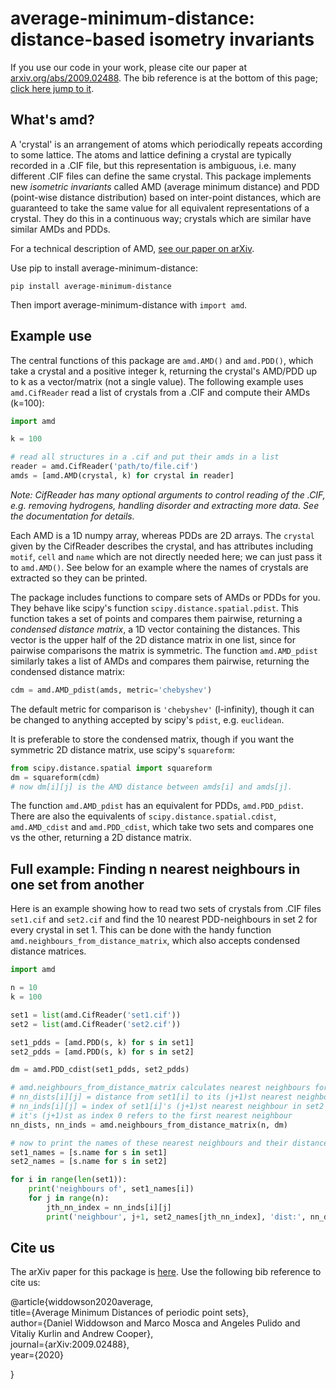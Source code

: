 # average-minimum-distance: distance-based isometry invariants

If you use our code in your work, please cite our paper at [arxiv.org/abs/2009.02488](https://arxiv.org/abs/2009.02488). The bib reference is at the bottom of this page; [click here jump to it](#citeus).

## What's amd?

A 'crystal' is an arrangement of atoms which periodically repeats according to some lattice. The atoms and lattice defining a crystal are typically recorded in a .CIF file, but this representation is ambiguous, i.e. many different .CIF files can define the same crystal. This package implements new *isometric invariants* called AMD (average minimum distance) and PDD (point-wise distance distribution) based on inter-point distances, which are guaranteed to take the same value for all equivalent representations of a crystal. They do this in a continuous way; crystals which are similar have similar AMDs and PDDs.

For a technical description of AMD, [see our paper on arXiv](https://arxiv.org/abs/2009.02488).

Use pip to install average-minimum-distance:

```shell
pip install average-minimum-distance
```

Then import average-minimum-distance with ```import amd```.

## Example use

The central functions of this package are ```amd.AMD()``` and ```amd.PDD()```, which take a crystal and a positive integer k, returning the crystal's AMD/PDD up to k as a vector/matrix (not a single value). The following example uses ```amd.CifReader``` read a list of crystals from a .CIF and compute their AMDs (k=100):

```py
import amd

k = 100

# read all structures in a .cif and put their amds in a list
reader = amd.CifReader('path/to/file.cif')
amds = [amd.AMD(crystal, k) for crystal in reader]
```

*Note: CifReader has many optional arguments to control reading of the .CIF, e.g. removing hydrogens, handling disorder and extracting more data. See the documentation for details.*

Each AMD is a 1D numpy array, whereas PDDs are 2D arrays. The ```crystal``` given by the CifReader describes the crystal, and has attributes including ```motif```, ```cell``` and ```name``` which are not directly needed here; we can just pass it to ```amd.AMD()```. See below for an example where the names of crystals are extracted so they can be printed.

The package includes functions to compare sets of AMDs or PDDs for you. They behave like scipy's function ```scipy.distance.spatial.pdist```. This function takes a set of points and compares them pairwise, returning a *condensed distance matrix*, a 1D vector containing the distances. This vector is the upper half of the 2D distance matrix in one list, since for pairwise comparisons the matrix is symmetric. The function ```amd.AMD_pdist``` similarly takes a list of AMDs and compares them pairwise, returning the condensed distance matrix:

```py
cdm = amd.AMD_pdist(amds, metric='chebyshev')
```

The default metric for comparison is ```'chebyshev'``` (l-infinity), though it can be changed to anything accepted by scipy's ```pdist```, e.g. ```euclidean```.

It is preferable to store the condensed matrix, though if you want the symmetric 2D distance matrix, use scipy's ```squareform```:

```py
from scipy.distance.spatial import squareform
dm = squareform(cdm)
# now dm[i][j] is the AMD distance between amds[i] and amds[j].
```

The function ```amd.AMD_pdist``` has an equivalent for PDDs, ```amd.PDD_pdist```. There are also the equivalents of ```scipy.distance.spatial.cdist```, ```amd.AMD_cdist``` and ```amd.PDD_cdist```, which take two sets and compares one vs the other, returning a 2D distance matrix.

## Full example: Finding n nearest neighbours in one set from another

Here is an example showing how to read two sets of crystals from .CIF files ```set1.cif``` and ```set2.cif``` and find the 10 nearest PDD-neighbours in set 2 for every crystal in set 1. This can be done with the handy function ```amd.neighbours_from_distance_matrix```, which also accepts condensed distance matrices.

```py
import amd

n = 10
k = 100

set1 = list(amd.CifReader('set1.cif'))
set2 = list(amd.CifReader('set2.cif'))

set1_pdds = [amd.PDD(s, k) for s in set1]
set2_pdds = [amd.PDD(s, k) for s in set2]

dm = amd.PDD_cdist(set1_pdds, set2_pdds)

# amd.neighbours_from_distance_matrix calculates nearest neighbours for you
# nn_dists[i][j] = distance from set1[i] to its (j+1)st nearest neighbour in set2 
# nn_inds[i][j] = index of set1[i]'s (j+1)st nearest neighbour in set2
# it's (j+1)st as index 0 refers to the first nearest neighbour
nn_dists, nn_inds = amd.neighbours_from_distance_matrix(n, dm)

# now to print the names of these nearest neighbours and their distances:
set1_names = [s.name for s in set1]
set2_names = [s.name for s in set2]

for i in range(len(set1)):
    print('neighbours of', set1_names[i])
    for j in range(n):
        jth_nn_index = nn_inds[i][j]
        print('neighbour', j+1, set2_names[jth_nn_index], 'dist:', nn_dists[i][j])
```

## Cite us <a name="citeus"></a>

The arXiv paper for this package is [here](arxiv.org/abs/2009.02488). Use the following bib reference to cite us:

@article{widdowson2020average,  
  title={Average Minimum Distances of periodic point sets},  
  author={Daniel Widdowson and Marco Mosca and Angeles Pulido and Vitaliy Kurlin and Andrew Cooper},  
  journal={arXiv:2009.02488},  
  year={2020}

}

